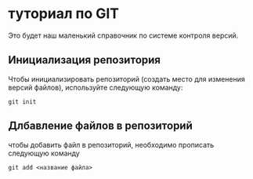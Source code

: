 # туториал по GIT

Это будет наш маленький справочник по системе контроля версий.

## Инициализация репозитория

Чтобы инициализировать репозиторий (создать место для изменения версий файлов), используйте следующую команду:

```
git init
```

## Длбавление файлов в репозиторий

чтобы добавить файл в репозиторий, необходимо прописать следующую команду

```
git add <название файла>
```
